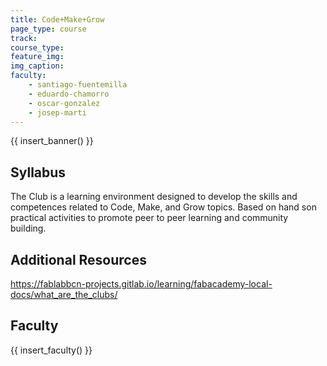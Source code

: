 ```yaml
---
title: Code+Make+Grow
page_type: course
track:
course_type:
feature_img: 
img_caption: 
faculty: 
    - santiago-fuentemilla
    - eduardo-chamorro
    - oscar-gonzalez
    - josep-marti
---
```


{{ insert_banner() }}

## Syllabus
 
The Club is a learning environment designed to develop the skills and competences related to Code, Make, and Grow topics. Based on hand son practical activities to promote peer to peer learning and community building.

## Additional Resources

https://fablabbcn-projects.gitlab.io/learning/fabacademy-local-docs/what_are_the_clubs/

## Faculty

{{ insert_faculty() }}

